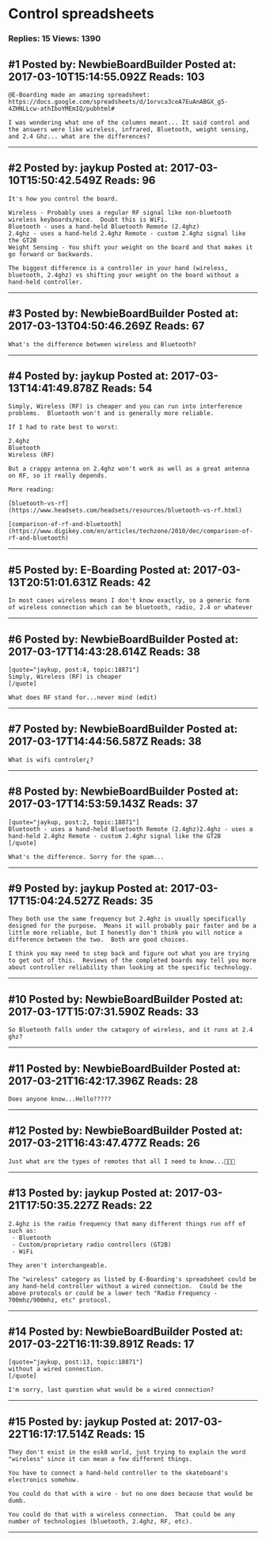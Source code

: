 # Control spreadsheets

### Replies: 15 Views: 1390

## \#1 Posted by: NewbieBoardBuilder Posted at: 2017-03-10T15:14:55.092Z Reads: 103

```
@E-Boarding made an amazing spreadsheet:  https://docs.google.com/spreadsheets/d/1orvca3ceA7EuAnABGX_g5-4ZHNLLcw-athIboYMEmIQ/pubhtml#

I was wondering what one of the columns meant... It said control and the answers were like wireless, infrared, Bluetooth, weight sensing, and 2.4 Ghz... what are the differences?
```

---
## \#2 Posted by: jaykup Posted at: 2017-03-10T15:50:42.549Z Reads: 96

```
It's how you control the board.

Wireless - Probably uses a regular RF signal like non-bluetooth wireless keyboards/mice.  Doubt this is WiFi.
Bluetooth - uses a hand-held Bluetooth Remote (2.4ghz)
2.4ghz - uses a hand-held 2.4ghz Remote - custom 2.4ghz signal like the GT2B
Weight Sensing - You shift your weight on the board and that makes it go forward or backwards.

The biggest difference is a controller in your hand (wireless, bluetooth, 2.4ghz) vs shifting your weight on the board without a hand-held controller.
```

---
## \#3 Posted by: NewbieBoardBuilder Posted at: 2017-03-13T04:50:46.269Z Reads: 67

```
What's the difference between wireless and Bluetooth?
```

---
## \#4 Posted by: jaykup Posted at: 2017-03-13T14:41:49.878Z Reads: 54

```
Simply, Wireless (RF) is cheaper and you can run into interference problems.  Bluetooth won't and is generally more reliable.

If I had to rate best to worst:

2.4ghz
Bluetooth
Wireless (RF)

But a crappy antenna on 2.4ghz won't work as well as a great antenna on RF, so it really depends.

More reading:

[bluetooth-vs-rf](https://www.headsets.com/headsets/resources/bluetooth-vs-rf.html)

[comparison-of-rf-and-bluetooth](https://www.digikey.com/en/articles/techzone/2010/dec/comparison-of-rf-and-bluetooth)
```

---
## \#5 Posted by: E-Boarding Posted at: 2017-03-13T20:51:01.631Z Reads: 42

```
In most cases wireless means I don't know exactly, so a generic form of wireless connection which can be bluetooth, radio, 2.4 or whatever
```

---
## \#6 Posted by: NewbieBoardBuilder Posted at: 2017-03-17T14:43:28.614Z Reads: 38

```
[quote="jaykup, post:4, topic:18871"]
Simply, Wireless (RF) is cheaper
[/quote]

What does RF stand for...never mind (edit)
```

---
## \#7 Posted by: NewbieBoardBuilder Posted at: 2017-03-17T14:44:56.587Z Reads: 38

```
What is wifi controler¿?
```

---
## \#8 Posted by: NewbieBoardBuilder Posted at: 2017-03-17T14:53:59.143Z Reads: 37

```
[quote="jaykup, post:2, topic:18871"]
Bluetooth - uses a hand-held Bluetooth Remote (2.4ghz)2.4ghz - uses a hand-held 2.4ghz Remote - custom 2.4ghz signal like the GT2B
[/quote]

What's the difference. Sorry for the spam...
```

---
## \#9 Posted by: jaykup Posted at: 2017-03-17T15:04:24.527Z Reads: 35

```
They both use the same frequency but 2.4ghz is usually specifically designed for the purpose.  Means it will probably pair faster and be a little more reliable, but I honestly don't think you will notice a difference between the two.  Both are good choices.

I think you may need to step back and figure out what you are trying to get out of this.  Reviews of the completed boards may tell you more about controller reliability than looking at the specific technology.
```

---
## \#10 Posted by: NewbieBoardBuilder Posted at: 2017-03-17T15:07:31.590Z Reads: 33

```
So Bluetooth falls under the catagory of wireless, and it runs at 2.4 ghz?
```

---
## \#11 Posted by: NewbieBoardBuilder Posted at: 2017-03-21T16:42:17.396Z Reads: 28

```
Does anyone know...Hello?????
```

---
## \#12 Posted by: NewbieBoardBuilder Posted at: 2017-03-21T16:43:47.477Z Reads: 26

```
Just what are the types of remotes that all I need to know...😤😂😭
```

---
## \#13 Posted by: jaykup Posted at: 2017-03-21T17:50:35.227Z Reads: 22

```
2.4ghz is the radio frequency that many different things run off of such as:
 - Bluetooth
 - Custom/proprietary radio controllers (GT2B)
 - WiFi

They aren't interchangeable.

The "wireless" category as listed by E-Boarding's spreadsheet could be any hand-held controller without a wired connection.  Could be the above protocols or could be a lower tech "Radio Frequency - 700mhz/900mhz, etc" protocol.
```

---
## \#14 Posted by: NewbieBoardBuilder Posted at: 2017-03-22T16:11:39.891Z Reads: 17

```
[quote="jaykup, post:13, topic:18871"]
without a wired connection.
[/quote]

I'm sorry, last question what would be a wired connection?
```

---
## \#15 Posted by: jaykup Posted at: 2017-03-22T16:17:17.514Z Reads: 15

```
They don't exist in the esk8 world, just trying to explain the word "wireless" since it can mean a few different things.

You have to connect a hand-held controller to the skateboard's electronics somehow.

You could do that with a wire - but no one does because that would be dumb.

You could do that with a wireless connection.  That could be any number of technologies (bluetooth, 2.4ghz, RF, etc).
```

---
